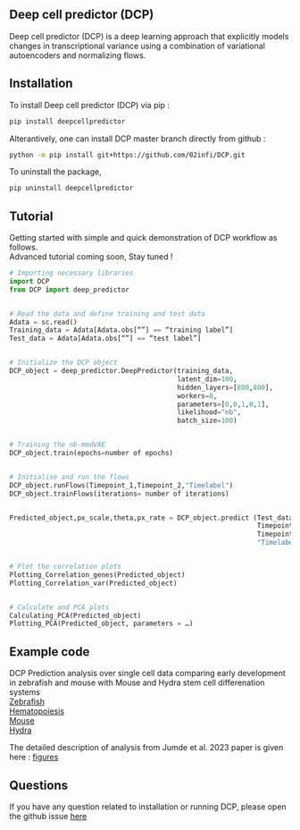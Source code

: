 ## Deep cell predictor (DCP)
Deep cell predictor (DCP) is a deep learning approach that explicitly models changes in transcriptional variance using a combination of variational autoencoders and normalizing flows.   

## Installation
To install Deep cell predictor (DCP) via pip : 

```bash
pip install deepcellpredictor
```
Alterantively, one can install DCP master branch directly from github :
```bash
python -m pip install git+https://github.com/02infi/DCP.git
```
To uninstall the package,
```bash
pip uninstall deepcellpredictor
```

## Tutorial
Getting started with simple and quick demonstration of DCP workflow as follows.  
Advanced tutorial coming soon, Stay tuned !

```python
# Importing necessary libraries
import DCP
from DCP import deep_predictor


# Read the data and define training and test data
Adata = sc.read()
Training_data = Adata[Adata.obs[“”] == “training label”]
Test_data = Adata[Adata.obs[“”] == “test label”]


# Initialize the DCP object
DCP_object = deep_predictor.DeepPredictor(training_data,
                                          latent_dim=100,
                                          hidden_layers=[800,800],
                                          workers=8,
                                          parameters=[0,0,1,0,1],
                                          likelihood="nb",
                                          batch_size=100)


# Training the nb-mmdVAE 
DCP_object.train(epochs=number of epochs)


# Initialise and run the flows
DCP_object.runFlows(Timepoint_1,Timepoint_2,"Timelabel")
DCP_object.trainFlows(iterations= number of iterations)


Predicted_object,px_scale,theta,px_rate = DCP_object.predict (Test_data,
                                                              Timepoint_1,
                                                              Timepoint_2,
                                                              "Timelabel")


# Plot the correlation plots 
Plotting_Correlation_genes(Predicted_object)
Plotting_Correlation_var(Predicted_object)


# Calculate and PCA plots
Calculating_PCA(Predicted_object)
Plotting_PCA(Predicted_object, parameters = …)

```


## Example code 
DCP Prediction analysis over single cell data comparing early development in zebrafish and mouse with Mouse and Hydra stem cell differenation systems  
[Zebrafish](https://nbviewer.org/github/02infi/DCP/tree/main/python_notebooks/zebrafish/)   
[Hematopoiesis](https://nbviewer.org/github/02infi/DCP/tree/main/python_notebooks/hematopoiesis/With_all_genes/)  
[Mouse](https://nbviewer.org/github/02infi/DCP/tree/main/python_notebooks/mouse/)  
[Hydra](https://nbviewer.org/github/02infi/DCP/tree/main/python_notebooks/hydra/)  

The detailed description of analysis from Jumde et al. 2023 paper is given here :
[figures](https://nbviewer.org/github/02infi/DCP/tree/main/python_notebooks/figures/)

## Questions 
If you have any question related to installation or running DCP, please open the github issue [here](https://github.com/02infi/DCP/issues/new)
 
